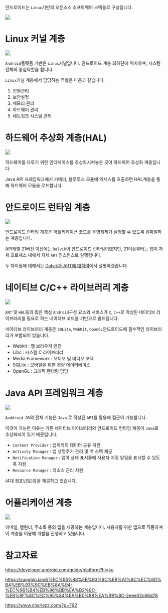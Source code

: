 안드로이드는 `Linux`기반의 오픈소스 소프트웨어 스택들로 구성됩니다.

![](https://velog.velcdn.com/images/cksgodl/post/e3024cb8-7912-4c71-96ec-92f76bc96938/image.png)

# Linux 커널 계층

![](https://velog.velcdn.com/images/cksgodl/post/13207490-7194-4b64-acac-9abbd2dd4261/image.png)

`Android`플랫폼 기반은 `Linux`커널입니다. 안드로이드 계층 최하단에 위치하며, 시스템전체의 중심역할을 합니다.

`Linux`커널 계층에서 담당하는 역할은 다음과 같습니다.

1. 전원관리
2. 보안설정
3. 메모리 관리
4. 하드웨어 관리
5. 네트워크 시스템 관리

# 하드웨어 추상화 계층(HAL)

![](https://velog.velcdn.com/images/cksgodl/post/f6e26623-2dd9-42ec-a217-683ea6a3e96a/image.png)

하드웨어를 다루기 위한 인터페이스를 추상화시켜놓은 곳이 하드웨어 추상화 계층입니다.

Java API 프레임워크에서 카메라, 블루투스 모듈에 엑세스를 호출하면 HAL계층을 통해 하드웨어 모듈을 로드합니다.

# 안드로이드 런타임 계층

![](https://velog.velcdn.com/images/cksgodl/post/13cb8887-9813-4b9d-bf94-d4eef5d58615/image.png)

안드로이드 런타임 계층은 어플리케이션 코드를 운영체제가 실행할 수 있도록 컴파일하는 계층입니다.

API래벨 21버전 이전에는 `Dalvik`이 안드로이드 런타임이였지만, 21이상부터는 앱이 자체 프로세스 내에서 자체 `ART` 인스턴스로 실행됩니다.

두 차이점에 대해서는 [Dalvik과 ART에 대하여]()에서 설명하겠습니다.

# 네이티브 C/C++ 라이브러리 계층

![](https://velog.velcdn.com/images/cksgodl/post/0ccc61fa-a003-4fa0-af0b-e0521fcdb453/image.png)

`ART` 및 `HAL`등의 많은 핵심 `Android`구성 요소와 서비스가 `C`, `C++`로 작성된 네이티브 라이브러리를 필요로 하는 네이티브 코드를 기반으로 빌드됩니다.

네이티브 라이브러리 계층은 `SQLite`, `WebKit`, `OpenGL`안드로이드에 필수적인 라이브러리가 포함되어 있습니다.

- Webkit : 웹 브라우저 엔진
- Libc : 시스템 C 라이브러리
- Media Framework : 오디오 및 비디오 코덱
- SQLite : 모바일을 위한 경량 데이터베이스
- OpenGL : 그래픽 랜더링 담당

# Java API 프레임워크 계층

![](https://velog.velcdn.com/images/cksgodl/post/dd055946-4600-4cc0-a727-ca1d40a7ae0b/image.png)

`Anddroid OS`의 전체 기능은 `Java` 로 작성된 `API`를 활용해 접근이 가능합니다.

이것이 가능한 이유는 기존 네이티브 라이브러리와 안드로이드 런타임 계층이 `Java`로 추상화되어 있기 때문입니다.

- `Content Provider` : 앱끼리의 데이터 공유 지원
- `Activity Manager` : 앱 생명주기 관리 및 백 스택 제공
- `Notification Manager` : 앱이 상태 표시줄에 사용자 지정 알림을 표시할 수 있도록 지원
- `Resource Manager` : 리소스 관리 지원

(4대 컴포넌트)등을 제공하고 있습니다.

# 어플리케이션 계층

![](https://velog.velcdn.com/images/cksgodl/post/c06b076a-8de8-479c-b7f2-e223e6c44320/image.png)

이메일, 캘린더, 주소록 등의 앱을 제공하는 계층입니다. 사용자를 위한 앱으로 작동하며 이 계층을 이용해 개발을 진행하고 있습니다.

# 참고자료

https://developer.android.com/guide/platform?hl=ko

https://sungbin.land/%EC%95%88%EB%93%9C%EB%A1%9C%EC%9D%B4%EB%93%9C%EB%8A%94-%EC%96%B4%EB%96%BB%EA%B2%8C-%EB%8F%8C%EC%95%84%EA%B0%88%EA%B9%8C-2eee02c66d78

https://www.charlezz.com/?p=792
